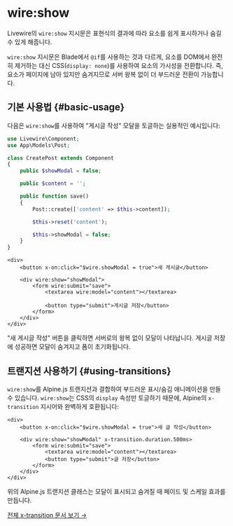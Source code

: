 # wire:show
Livewire의 `wire:show` 지시문은 표현식의 결과에 따라 요소를 쉽게 표시하거나 숨길 수 있게 해줍니다.

`wire:show` 지시문은 Blade에서 `@if`를 사용하는 것과 다르게, 요소를 DOM에서 완전히 제거하는 대신 CSS(`display: none`)를 사용하여 요소의 가시성을 전환합니다. 즉, 요소가 페이지에 남아 있지만 숨겨지므로 서버 왕복 없이 더 부드러운 전환이 가능합니다.

## 기본 사용법 {#basic-usage}

다음은 `wire:show`를 사용하여 "게시글 작성" 모달을 토글하는 실용적인 예시입니다:

```php
use Livewire\Component;
use App\Models\Post;

class CreatePost extends Component
{
    public $showModal = false;

    public $content = '';

    public function save()
    {
        Post::create(['content' => $this->content]);

        $this->reset('content');

        $this->showModal = false;
    }
}
```

```blade
<div>
    <button x-on:click="$wire.showModal = true">새 게시글</button>

    <div wire:show="showModal">
        <form wire:submit="save">
            <textarea wire:model="content"></textarea>

            <button type="submit">게시글 저장</button>
        </form>
    </div>
</div>
```

"새 게시글 작성" 버튼을 클릭하면 서버로의 왕복 없이 모달이 나타납니다. 게시글 저장에 성공하면 모달이 숨겨지고 폼이 초기화됩니다.

## 트랜지션 사용하기 {#using-transitions}

`wire:show`를 Alpine.js 트랜지션과 결합하여 부드러운 표시/숨김 애니메이션을 만들 수 있습니다. `wire:show`는 CSS의 `display` 속성만 토글하기 때문에, Alpine의 `x-transition` 지시어와 완벽하게 호환됩니다:

```blade
<div>
    <button x-on:click="$wire.showModal = true">새 글 작성</button>

    <div wire:show="showModal" x-transition.duration.500ms>
        <form wire:submit="save">
            <textarea wire:model="content"></textarea>
            <button type="submit">글 저장</button>
        </form>
    </div>
</div>
```

위의 Alpine.js 트랜지션 클래스는 모달이 표시되고 숨겨질 때 페이드 및 스케일 효과를 만듭니다.

[전체 x-transition 문서 보기 →](https://alpinejs.dev/directives/transition)
